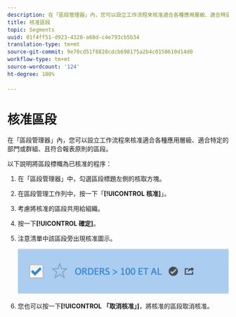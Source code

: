 ```yaml
---
description: 在「區段管理器」內，您可以設立工作流程來核准適合各種應用層級、適合特定的部門或群組、且符合報表原則的區段。
title: 核准區段
topic: Segments
uuid: 01f4ff51-d923-4328-a68d-c4e793cb5b34
translation-type: tm+mt
source-git-commit: 9e70cd51f8828cdcb698175a2b4c0150610d14d0
workflow-type: tm+mt
source-wordcount: '124'
ht-degree: 100%

---
```



# 核准區段

在「區段管理器」內，您可以設立工作流程來核准適合各種應用層級、適合特定的部門或群組、且符合報表原則的區段。

以下說明將區段標幟為已核准的程序：

1. 在「區段管理器」中，勾選區段標題左側的核取方塊。
1. 在區段管理工作列中，按一下「**[!UICONTROL 核准]**」。
1. 考慮將核准的區段共用給組織。
1. 按一下&#x200B;**[!UICONTROL 確定]**。
1. 注意清單中該區段旁出現核准圖示。

   ![](assets/seg_approved.png)

1. 您也可以按一下&#x200B;**[!UICONTROL 「取消核准」]**，將核准的區段取消核准。

